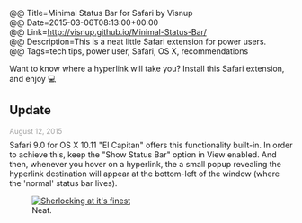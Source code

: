@@ Title=Minimal Status Bar for Safari by Visnup  
@@ Date=2015-03-06T08:13:00+00:00  
@@ Link=http://visnup.github.io/Minimal-Status-Bar/  
@@ Description=This is a neat little Safari extension for power users.  
@@ Tags=tech tips, power user, Safari, OS X, recommendations  

Want to know where a hyperlink will take you? Install this Safari extension, and enjoy  💻

<div class="update">

## Update 
<p style="font-size:0.9em; color:#9e9e9e;margin:0.5em auto -0.5em auto">August 12, 2015</p>

Safari 9.0 for OS X 10.11 "El Capitan" offers this functionality built-in. In order to achieve this, keep the "Show Status Bar" option in View enabled. And then, whenever you hover on a hyperlink, the a small popup revealing the hyperlink destination will appear at the bottom-left of the window (where the 'normal' status bar lives).

<figure>
	<a class="nohover" href="http://d.pr/i/1ii3O+">
		<img src="http://d.pr/i/1ii3O+" alt="Sherlocking at it's finest" />
	</a>
	<figcaption>Neat.</figcaption>
</figure>

</div>